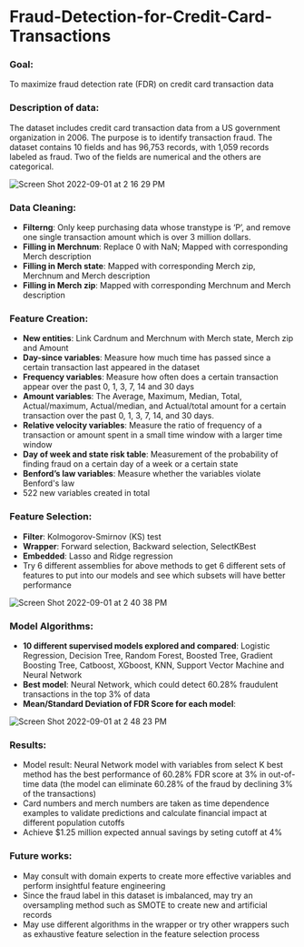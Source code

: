 # Fraud-Detection-for-Credit-Card-Transactions

### Goal: 
To maximize fraud detection rate (FDR) on credit card transaction data 

### Description of data:
The dataset includes credit card transaction data from a US government organization in 2006. The purpose is to identify transaction fraud. The dataset contains 10 fields and has 96,753 records, with 1,059 records labeled as fraud. Two of the fields are numerical and the others are categorical.

![Screen Shot 2022-09-01 at 2 16 29 PM](https://user-images.githubusercontent.com/96958028/188014582-28efdb27-2e40-436b-a979-4ea745222b35.png)

### Data Cleaning:
  - **Filterng**: Only keep purchasing data whose transtype is ‘P’, and remove one single transaction amount which is over 3 million dollars.
  - **Filling in Merchnum**: Replace 0 with NaN; Mapped with corresponding Merch description
  - **Filling in Merch state**: Mapped with corresponding Merch zip, Merchnum and Merch description
  - **Filling in Merch zip**: Mapped with corresponding Merchnum and Merch description

### Feature Creation:
  - **New entities**: Link Cardnum and Merchnum with Merch state, Merch zip and Amount
  - **Day-since variables**: Measure how much time has passed since a certain transaction last appeared in the dataset
  - **Frequency variables**: Measure how often does a certain transaction appear over the past 0, 1, 3, 7, 14 and 30 days
  - **Amount variables**: The Average, Maximum, Median, Total, Actual/maximum, Actual/median, and Actual/total amount for a certain transaction over the past 0, 1, 3, 7, 14, and 30 days. 
  - **Relative velocity variables**: Measure the ratio of frequency of a transaction or amount spent in a small time window with a larger time window
  - **Day of week and state risk table**: Measurement of the probability of finding fraud on a certain day of a week or a certain state
  - **Benford’s law variables**: Measure whether the variables violate Benford's law
  - 522 new variables created in total

### Feature Selection:
  - **Filter**: Kolmogorov-Smirnov (KS) test
  - **Wrapper**: Forward selection, Backward selection, SelectKBest
  - **Embedded**: Lasso and Ridge regression
  - Try 6 different assemblies for above methods to get 6 different sets of features to put into our models and see which subsets will have better performance

![Screen Shot 2022-09-01 at 2 40 38 PM](https://user-images.githubusercontent.com/96958028/188017946-e3aba2ad-0beb-4389-9f32-b06013d86922.png)

### Model Algorithms:
  - **10 different supervised models explored and compared**: Logistic Regression, Decision Tree, Random Forest, Boosted Tree, Gradient Boosting Tree, Catboost, XGboost, KNN, Support Vector Machine and Neural Network
  - **Best model**: Neural Network, which could detect 60.28% fraudulent transactions in the top 3% of data
  - **Mean/Standard Deviation of FDR Score for each model**:

![Screen Shot 2022-09-01 at 2 48 23 PM](https://user-images.githubusercontent.com/96958028/188018911-ca6f1297-3b2f-46be-b042-a3de98b0b0c5.png)

### Results:
  - Model result: Neural Network model with variables from select K best method has the best performance of 60.28% FDR score at 3% in out-of-time data (the model can eliminate 60.28% of the fraud by declining 3% of the transactions)
  - Card numbers and merch numbers are taken as time dependence examples to validate predictions and calculate financial impact at different population cutoffs
  - Achieve $1.25 million expected annual savings by seting cutoff at 4%

### Future works:
  - May consult with domain experts to create more effective variables and perform insightful feature engineering
  - Since the fraud label in this dataset is imbalanced, may try an oversampling method such as SMOTE to create new and artificial records
  - May use different algorithms in the wrapper or try other wrappers such as exhaustive feature selection in the feature selection process
